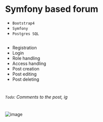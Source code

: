 # Symfony based forum
* `Bootstrap4`
* `Symfony`
* `Postgres SQL`
##

* Registration
* Login
* Role handling
* Access handling
* Post creation
* Post editing
* Post deleting

#

*`Todo`: Comments to the post, ig*
#
![image](https://media.discordapp.net/attachments/1051467735420370944/1075352226484199424/image.png?)
